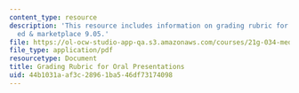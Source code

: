 ```yaml
---
content_type: resource
description: 'This resource includes information on grading rubric for writing: media,
  ed & marketplace 9.05.'
file: https://ol-ocw-studio-app-qa.s3.amazonaws.com/courses/21g-034-media-education-and-the-marketplace-fall-2005/44b1031aaf3c28961ba546df73174098_MIT21G_034F05_rubricforwri.pdf
file_type: application/pdf
resourcetype: Document
title: Grading Rubric for Oral Presentations
uid: 44b1031a-af3c-2896-1ba5-46df73174098
---
```

